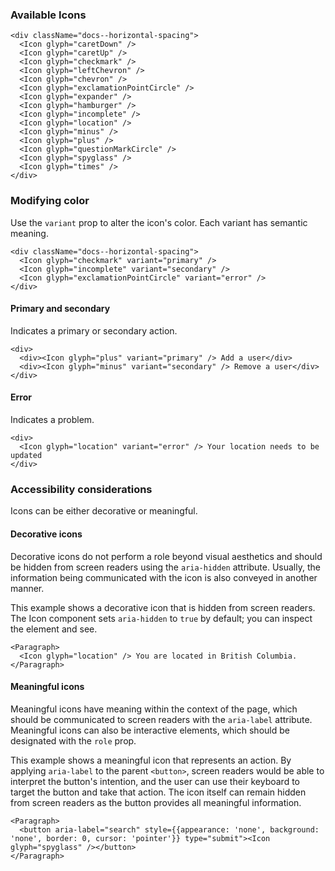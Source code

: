 ### Available Icons

```
<div className="docs--horizontal-spacing">
  <Icon glyph="caretDown" />
  <Icon glyph="caretUp" />
  <Icon glyph="checkmark" />
  <Icon glyph="leftChevron" />
  <Icon glyph="chevron" />
  <Icon glyph="exclamationPointCircle" />
  <Icon glyph="expander" />
  <Icon glyph="hamburger" />
  <Icon glyph="incomplete" />
  <Icon glyph="location" />
  <Icon glyph="minus" />
  <Icon glyph="plus" />
  <Icon glyph="questionMarkCircle" />
  <Icon glyph="spyglass" />
  <Icon glyph="times" />
</div>
```

### Modifying color

Use the `variant` prop to alter the icon's color. Each variant has semantic meaning.

```
<div className="docs--horizontal-spacing">
  <Icon glyph="checkmark" variant="primary" />
  <Icon glyph="incomplete" variant="secondary" />
  <Icon glyph="exclamationPointCircle" variant="error" />
</div>
```

#### Primary and secondary

Indicates a primary or secondary action.

```
<div>
  <div><Icon glyph="plus" variant="primary" /> Add a user</div>
  <div><Icon glyph="minus" variant="secondary" /> Remove a user</div>
</div>
```

#### Error

Indicates a problem.

```
<div>
  <Icon glyph="location" variant="error" /> Your location needs to be updated
</div>
```

### Accessibility considerations

Icons can be either decorative or meaningful.

#### Decorative icons

Decorative icons do not perform a role beyond visual aesthetics and should be hidden from screen readers using the
`aria-hidden` attribute. Usually, the information being communicated with the icon is also conveyed in another manner.

This example shows a decorative icon that is hidden from screen readers. The Icon component sets `aria-hidden` to `true` by default; you can inspect the element and see.

```
<Paragraph>
  <Icon glyph="location" /> You are located in British Columbia.
</Paragraph>
```

#### Meaningful icons

Meaningful icons have meaning within the context of the page, which should be communicated to screen readers with the
`aria-label` attribute. Meaningful icons can also be interactive elements, which should be designated with
the `role` prop.

This example shows a meaningful icon that represents an action. By applying `aria-label` to the parent `<button>`, screen readers would be able to interpret the button's intention, and the user can use their keyboard to target the button and take that action. The icon itself can remain hidden from screen readers as the button provides all meaningful information.

```
<Paragraph>
  <button aria-label="search" style={{appearance: 'none', background: 'none', border: 0, cursor: 'pointer'}} type="submit"><Icon glyph="spyglass" /></button>
</Paragraph>
```
